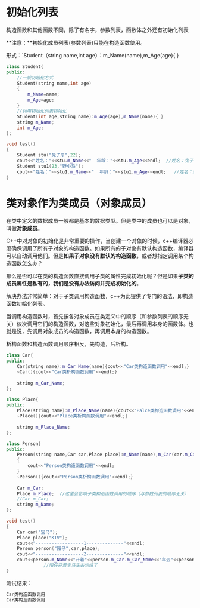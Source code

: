 # 初始化列表

构造函数和其他函数不同，除了有名字，参数列表，函数体之外还有初始化列表

**注意：**初始化成员列表(参数列表)只能在构造函数使用。

形式：`Student（string name,int age）：m_Name(name),m_Age(age){ }

```c++
class Student{
public:
    //一般初始化方式
    Student(string name,int age)
    {
        m_Name=name;
        m_Age=age;
    }
    //利用初始化列表初始化
    Student(int age,string name):m_Age(age),m_Name(name){ }
    string m_Name;
    int m_Age;
};

void test()
{
    Student stu("兔子牙",22);
    cout<<"姓名："<<stu.m_Name<<"  年龄："<<stu.m_Age<<endl;  //姓名：兔子牙  年龄：22 
    Student stu1(23,"野小马");
    cout<<"姓名："<<stu1.m_Name<<"  年龄："<<stu1.m_Age<<endl;   //姓名：野小马  年龄：23 
}
```

# 类对象作为类成员（对象成员）

在类中定义的数据成员一般都是基本的数据类型。但是类中的成员也可以是对象，叫做**对象成员**。

C++中对对象的初始化是非常重要的操作，当创建一个对象的时候，c++编译器必须确保调用了所有子对象的构造函数。如果所有的子对象有默认构造函数，编译器可以自动调用他们。但是**如果子对象没有默认的构造函数**，或者想指定调用某个构造函数怎么办？

那么是否可以在类的构造函数直接调用子类的属性完成初始化呢？但是如果**子类的成员属性是私有的，我们是没有办法访问并完成初始化的**。

解决办法非常简单：对于子类调用构造函数，c++为此提供了专门的语法，即构造函数初始化列表。

当调用构造函数时，首先按各对象成员在类定义中的顺序（和参数列表的顺序无关）依次调用它们的构造函数，对这些对象初始化，最后再调用本身的函数体。也就是说，先调用对象成员的构造函数，再调用本身的构造函数。

析构函数和构造函数调用顺序相反，先构造，后析构。

```c++
class Car{
public:
    Car(string name):m_Car_Name(name){cout<<"Car类构造函数调用"<<endl;}
    ~Car(){cout<<"Car类析构函数调用"<<endl;}
    
    string m_Car_Name;
}; 

class Place{
public:
    Place(string name):m_Place_Name(name){cout<<"Palce类构造函数调用"<<endl;}
    ~Place(){cout<<"Place类析构函数调用"<<endl;}
    
    string m_Place_Name; 
};

class Person{
public:
    Person(string name,Car car,Place place):m_Name(name),m_Car(car.m_Car_Name),m_Place(place.m_Place_Name)
    {
        cout<<"Person类构造函数调用"<<endl;
    }
    ~Person(){cout<<"Person类析构函数调用"<<endl;}
    
    Car m_Car;
    Place m_Place;  //这里会影响子类构造函数调用的顺序（与参数列表的顺序无关）
    //Car m_Car;
    string m_Name;
};

void test()
{
    Car car("宝马");
    Place place("KTV");
    cout<<"------------------1--------------"<<endl; 
    Person person("阳仔",car,place);
    cout<<"------------------2--------------"<<endl;
    cout<<person.m_Name<<"开着"<<person.m_Car.m_Car_Name<<"车去"<<person.m_Place.m_Place_Name<<"泡妞了"<<endl;  
              //阳仔开着宝马车去泡妞了
}
```

测试结果：

```c++
Car类构造函数调用                                                                                      Palce类构造函数调用                                                                                 ------------------1--------------                                                                                   
Car类构造函数调用                                                                                     Palce类构造函数调用                                                                                    Person类构造函数调用                                                                                 Car类析构函数调用                                                                                     Place类析构函数调用                                                                                    ------------------2--------------                                                                   阳仔开着宝马车去KTV泡妞了                                                                             Person类析构函数调用                                                                                 Place类析构函数调用                                                                                   Car类析构函数调用                                                                                      Place类析构函数调用                                                                                 Car类析构函数调用 
```

